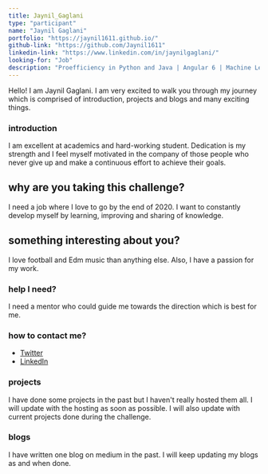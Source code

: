 ```yaml
---
title: Jaynil_Gaglani
type: "participant"
name: "Jaynil Gaglani"
portfolio: "https://jaynil1611.github.io/"
github-link: "https://github.com/Jaynil1611"
linkedin-link: "https://www.linkedin.com/in/jaynilgaglani/"
looking-for: "Job"
description: "Proefficiency in Python and Java | Angular 6 | Machine Learning | Firebase"
---
```


Hello! I am Jaynil Gaglani. I am very excited to walk you through my journey which is comprised of introduction, projects and blogs and many exciting things.

### introduction

I am excellent at academics and hard-working student. Dedication is my strength and I feel myself motivated in the company of those people who never give up and make a continuous effort to achieve their goals.

## why are you taking this challenge?

I need a job where I love to go by the end of 2020.
I want to constantly develop myself by learning, improving and sharing of knowledge.

## something interesting about you?

I love football and Edm music than anything else. Also, I have a passion for my work.

### help I need?

I need a mentor who could guide me towards the direction which is best for me.

### how to contact me?

- [Twitter](https://twitter.com/JAYNIL1611)
- [LinkedIn](https://www.linkedin.com/in/jaynilgaglani/)

### projects

I have done some projects in the past but I haven't really hosted them all. I will update with the hosting as soon as possible.
I will also update with current projects done during the challenge.

### blogs

I have written one blog on medium in the past. I will keep updating my blogs as and when done.
